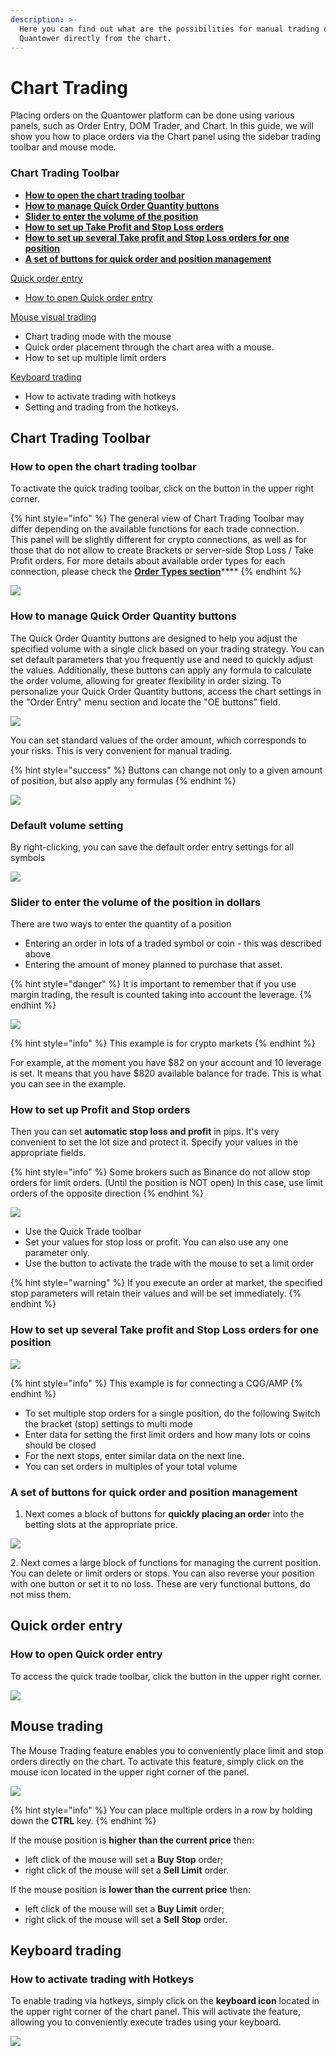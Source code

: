 ```yaml
---
description: >-
  Here you can find out what are the possibilities for manual trading on
  Quantower directly from the chart.
---
```


# Chart Trading

Placing orders on the Quantower platform can be done using various panels, such as Order Entry, DOM Trader, and Chart. In this guide, we will show you how to place orders via the Chart panel using the sidebar trading toolbar and mouse mode.

### **Chart Trading Toolbar**

* ****[**How to open the chart trading toolbar**](chart-trading.md#how-to-open-quick-trade-toolbar)****
* ****[**How to manage Quick Order Quantity buttons**](chart-trading.md#quick-change-order-amount-buttons)****
* ****[**Slider to enter the volume of the position**](chart-trading.md#slider-to-enter-the-volume-of-the-position-in-dollars)****
* ****[**How to set up Take Profit and Stop Loss orders**](chart-trading.md#how-to-set-up-profit-and-stop-orders)****
* ****[**How to set up  several Take profit and Stop Loss orders for one position**](chart-trading.md#how-to-set-up-several-take-profit-and-stop-loss-orders-for-one-position)****
* ****[**A set of buttons for quick order and position management**](chart-trading.md#a-set-of-buttons-for-quick-order-and-position-management)****

[Quick order entry](chart-trading.md#quick-order-entry)

* [How to open Quick order entry](chart-trading.md#how-to-open-quick-order-entry)

[Mouse visual trading](chart-trading.md#mouse-trading)

* Chart trading mode with the mouse
* Quick order placement through the chart area with a mouse.
* How to set up multiple limit orders

[Keyboard trading](chart-trading.md#keyboard-trading)

* How to activate trading with hotkeys
* Setting and trading from the hotkeys.

## Chart Trading Toolbar

### How to open the chart trading toolbar

To activate the quick trading toolbar, click on the button in the upper right corner.

{% hint style="info" %}
The general view of Chart Trading Toolbar may differ depending on the available functions for each trade connection.\
This panel will be slightly different for crypto connections, as well as for those that do not allow to create Brackets or server-side Stop Loss / Take Profit orders. For more details about available order types for each connection, please check the [**Order Types section**](order-entry/order-types.md)****
{% endhint %}

![](../.gitbook/assets/chart-trading-toolbar.gif)

### How to manage Quick Order Quantity buttons

The Quick Order Quantity buttons are designed to help you adjust the specified volume with a single click based on your trading strategy. You can set default parameters that you frequently use and need to quickly adjust the values. Additionally, these buttons can apply any formula to calculate the order volume, allowing for greater flexibility in order sizing. To personalize your Quick Order Quantity buttons, access the chart settings in the "Order Entry" menu section and locate the "OE buttons" field.

![](../.gitbook/assets/kolvo.jpg)

You can set standard values of the order amount, which corresponds to your risks. This is very convenient for manual trading.

{% hint style="success" %}
Buttons can change not only to a given amount of position, but also apply any formulas
{% endhint %}

![](../.gitbook/assets/vvod-baibit-ordera-kolvo.gif)

### Default volume setting

By right-clicking, you can save the default order entry settings for all symbols

![](<../.gitbook/assets/image (230).png>)

### Slider to enter the volume of the position in dollars

There are two ways to enter the quantity of a position&#x20;

* Entering an order in lots of a traded symbol or coin - this was described above
* Entering the amount of money planned to purchase that asset.

{% hint style="danger" %}
It is important to remember that if you use margin trading, the result is counted taking into account the leverage.
{% endhint %}

![](../.gitbook/assets/animaciya-5-.gif)

{% hint style="info" %}
This example is for crypto markets
{% endhint %}

For example, at the moment you have $82 on your account and 10 leverage is set. It means that you have $820 available balance for trade. This is what you can see in the example.

### How to set up Profit and Stop orders

Then you can set **automatic stop loss and profit** in pips. It's very convenient to set the lot size and protect it. Specify your values in the appropriate fields.

{% hint style="info" %}
Some brokers such as Binance do not allow stop orders for limit orders. (Until the position is NOT open) In this case, use limit orders of the opposite direction
{% endhint %}

![](<../.gitbook/assets/animaciya-3- (1).gif>)

* Use the Quick Trade toolbar&#x20;
* Set your values for stop loss or profit. You can also use any one parameter only.&#x20;
* Use the button to activate the trade with the mouse to set a limit order

{% hint style="warning" %}
If you execute an order at market, the specified stop parameters will retain their values and will be set immediately.
{% endhint %}

### How to set up  several Take profit and Stop Loss orders for one position

![](../.gitbook/assets/animaciya-4-.gif)

{% hint style="info" %}
This example is for connecting a CQG/AMP
{% endhint %}

* To set multiple stop orders for a single position, do the following Switch the bracket (stop) settings to multi mode&#x20;
* Enter data for setting the first limit orders and how many lots or coins should be closed&#x20;
* For the next stops, enter similar data on the next line.
* You can set orders in multiples of your total volume

### A set of buttons for quick order and position management

1. Next comes a block of buttons for **quickly placing an orde**r into the betting slots at the appropriate price.

![](<../.gitbook/assets/image (292).png>)

2\.  Next comes a large block of functions for managing the current position. You can delete or limit orders or stops. You can also reverse your position with one button or set it to no loss. These are very functional buttons, do not miss them.

## Quick order entry

### How to open Quick order entry

To access the quick trade toolbar, click the button in the upper right corner.

![](<../.gitbook/assets/animaciya-1- (1).gif>)

## Mouse trading

The Mouse Trading feature enables you to conveniently place limit and stop orders directly on the chart. To activate this feature, simply click on the mouse icon located in the upper right corner of the panel.

![](<../.gitbook/assets/animaciya-2- (1).gif>)

{% hint style="info" %}
You can place multiple orders in a row by holding down the **CTRL** key.
{% endhint %}

If the mouse position is **higher than the current price** then:

* left click of the mouse will set a **Buy Stop** order;
* right click of the mouse will set a **Sell Limit** order.

If the mouse position is **lower than the current price** then:

* left click of the mouse will set a **Buy Limit** order;
* right click of the mouse will set a **Sell Stop** order.

## Keyboard trading

### How to activate trading with Hotkeys

To enable trading via hotkeys, simply click on the **keyboard icon** located in the upper right corner of the chart panel. This will activate the feature, allowing you to conveniently execute trades using your keyboard.

![](<../.gitbook/assets/image (293).png>)

